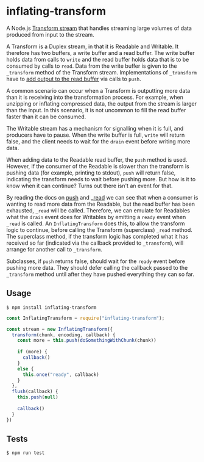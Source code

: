 # inflating-transform

A Node.js [Transform stream][4] that handles streaming large volumes of data produced from input
to the stream.

A Transform is a Duplex stream, in that it is Readable and Writable. It therefore has two
buffers, a write buffer and a read buffer. The write buffer holds data from calls to `write`
and the read buffer holds data that is to be consumed by calls to `read`. Data from the
write buffer is given to the `_transform` method of the Transform stream. Implementations of
`_transform` have to [add output to the read buffer][3] via calls to `push`.

A common scenario can occur when a Transform is outputting more data than it is receiving
into the transformation process. For example, when unzipping or inflating compressed data,
the output from the stream is larger than the input. In this scenario, it is not uncommon
to fill the read buffer faster than it can be consumed.

The Writable stream has a mechanism for signalling when it is full, and producers have to
pause. When the write buffer is full, `write` will return false, and the client
needs to wait for the `drain` event before writing more data.

When adding data to the Readable read buffer, the `push` method is used. However, if the
consumer of the Readable is slower than the transform is pushing data (for example, printing
to stdout), `push` will return false, indicating the transform needs to wait before pushing
more. But how is it to know when it can continue? Turns out there isn't an event for that.

By reading the docs on [push][1] and [_read][2] we can see that when a consumer is wanting
to read more data from the Readable, but the read buffer has been exhausted, `_read` will
be called. Therefore, we can emulate for Readables what the `drain` event does for Writables
by emitting a `ready` event when `_read` is called. An `InflatingTransform` does this, to
allow the transform logic to continue, before calling the Transform (superclass) `_read`
method. The superclass method, if the transform logic has completed what it has received so
far (indicated via the callback provided to `_transform`), will arrange for another call to
`_transform`.

Subclasses, if `push` returns false, should wait for the `ready` event before pushing more
data. They should defer calling the callback passed to the `_transform` method until after
they have pushed everything they can so far.

[1]: https://nodejs.org/docs/latest-v18.x/api/stream.html#readablepushchunk-encoding
[2]: https://nodejs.org/docs/latest-v18.x/api/stream.html#readable_readsize
[3]: https://nodejs.org/docs/latest-v18.x/api/stream.html#transform_transformchunk-encoding-callback
[4]: https://nodejs.org/docs/latest-v18.x/api/stream.html#class-streamtransform

## Usage

```shell
$ npm install inflating-transform
```

```javascript
const InflatingTransform = require("inflating-transform");

const stream = new InflatingTransform({ 
  transform(chunk, encoding, callback) {
    const more = this.push(doSomethingWithChunk(chunk))
    
    if (more) {
      callback()
    } 
    else {
      this.once("ready", callback)
    }
  },
  flush(callback) {
    this.push(null)
     
    callback()
  }
})
```

## Tests

```shell
$ npm run test
```
